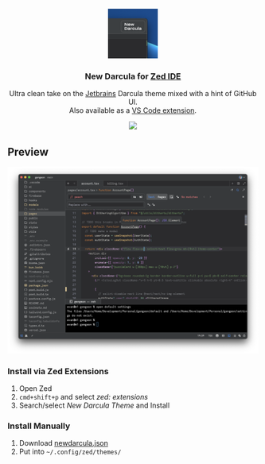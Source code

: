 <p align="center">
    <img src="./images/icon.png" width="100" alt="Logo"/>
    <h3 align="center">New Darcula for <a href="https://zed.dev/">Zed IDE</a></h3>
    <p align="center">
	Ultra clean take on the <a href="https://www.jetbrains.com/">Jetbrains</a> Darcula theme mixed with a hint of GitHub UI.
	    <br/>Also available as a <a href="https://marketplace.visualstudio.com/items?itemName=e-simpson.new-darcula">VS Code extension</a>.
        <br/>
        <p align="center">
		<img src="https://img.shields.io/github/stars/e-simpson/new-darcula-z">
        </p>
    </p>
</p>

## Preview
<img src="./images/screenshot.png"/>

### Install via Zed Extensions
1. Open Zed
2. `cmd+shift+p` and select *zed: extensions*
3. Search/select *New Darcula Theme* and Install

### Install Manually
1. Download [newdarcula.json](./themes/newdarcula.json)
2. Put into `~/.config/zed/themes/`
